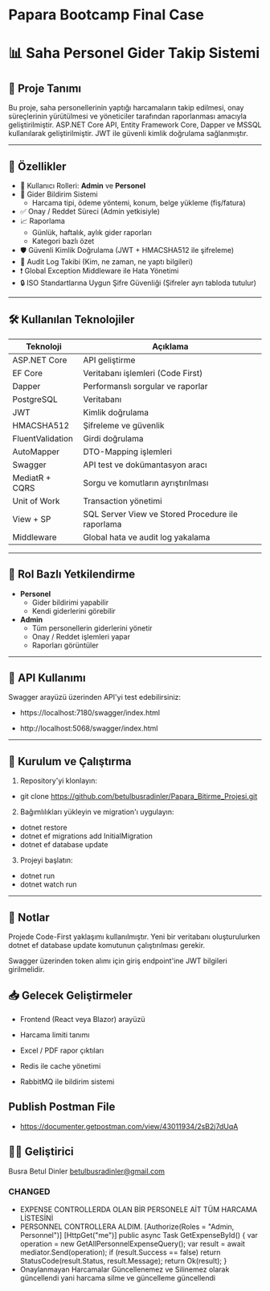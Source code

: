 # Papara Bootcamp Final Case
# 📊 Saha Personel Gider Takip Sistemi

## 🧾 Proje Tanımı

Bu proje, saha personellerinin yaptığı harcamaların takip edilmesi, onay süreçlerinin yürütülmesi ve yöneticiler tarafından raporlanması amacıyla geliştirilmiştir. ASP.NET Core API, Entity Framework Core, Dapper ve MSSQL kullanılarak geliştirilmiştir. JWT ile güvenli kimlik doğrulama sağlanmıştır.

---

## 🧩 Özellikler

- 👤 Kullanıcı Rolleri: **Admin** ve **Personel**
- 📝 Gider Bildirim Sistemi
  - Harcama tipi, ödeme yöntemi, konum, belge yükleme (fiş/fatura)
- ✅ Onay / Reddet Süreci (Admin yetkisiyle)
- 📈 Raporlama
  - Günlük, haftalık, aylık gider raporları
  - Kategori bazlı özet
- 🛡️ Güvenli Kimlik Doğrulama (JWT + HMACSHA512 ile şifreleme)
- 🧾 Audit Log Takibi (Kim, ne zaman, ne yaptı bilgileri)
- ❗ Global Exception Middleware ile Hata Yönetimi
- 🔒 ISO Standartlarına Uygun Şifre Güvenliği (Şifreler ayrı tabloda tutulur)

---

## 🛠️ Kullanılan Teknolojiler

| Teknoloji        | Açıklama                                 |
|------------------|-------------------------------------------|
| ASP.NET Core     | API geliştirme                            |
| EF Core          | Veritabanı işlemleri (Code First)         |
| Dapper           | Performanslı sorgular ve raporlar         |
| PostgreSQL       | Veritabanı                                |
| JWT              | Kimlik doğrulama                          |
| HMACSHA512       | Şifreleme ve güvenlik                     |
| FluentValidation | Girdi doğrulama                           |
| AutoMapper       | DTO-Mapping işlemleri                     |
| Swagger          | API test ve dokümantasyon aracı           |
| MediatR + CQRS   | Sorgu ve komutların ayrıştırılması        |
| Unit of Work     | Transaction yönetimi                      |
| View + SP        | SQL Server View ve Stored Procedure ile raporlama |
| Middleware       | Global hata ve audit log yakalama         |

---

## 🔐 Rol Bazlı Yetkilendirme

- **Personel**
  - Gider bildirimi yapabilir
  - Kendi giderlerini görebilir
- **Admin**
  - Tüm personellerin giderlerini yönetir
  - Onay / Reddet işlemleri yapar
  - Raporları görüntüler

---

## 📄 API Kullanımı

Swagger arayüzü üzerinden API'yi test edebilirsiniz:
- https://localhost:7180/swagger/index.html

- http://localhost:5068/swagger/index.html

--- 

## 🧪 Kurulum ve Çalıştırma

1. Repository'yi klonlayın:

- git clone https://github.com/betulbusradinler/Papara_Bitirme_Projesi.git

2. Bağımlılıkları yükleyin ve migration'ı uygulayın:

- dotnet restore
- dotnet ef migrations add InitialMigration
- dotnet ef database update

3. Projeyi başlatın:

- dotnet run 
- dotnet watch run

--- 

## 📌 Notlar
Projede Code-First yaklaşımı kullanılmıştır. Yeni bir veritabanı oluşturulurken dotnet ef database update komutunun çalıştırılması gerekir.

Swagger üzerinden token alımı için giriş endpoint'ine JWT bilgileri girilmelidir.

## 📥 Gelecek Geliştirmeler
- Frontend (React veya Blazor) arayüzü

- Harcama limiti tanımı

- Excel / PDF rapor çıktıları

- Redis ile cache yönetimi

- RabbitMQ ile bildirim sistemi

## Publish Postman File

- https://documenter.getpostman.com/view/43011934/2sB2j7dUqA

## 🧑‍💻 Geliştirici
Busra Betul Dinler
betulbusradinler@gmail.com


### CHANGED 

-  EXPENSE CONTROLLERDA OLAN BİR PERSONELE AİT TÜM HARCAMA LİSTESİNİ 
- PERSONNEL CONTROLLERA ALDIM.
    [Authorize(Roles = "Admin, Personnel")]
    [HttpGet("me")]
    public async Task<IActionResult> GetExpenseById()
    {
        var operation = new GetAllPersonnelExpenseQuery();
        var result = await mediator.Send(operation);
        if (result.Success == false)
            return StatusCode(result.Status, result.Message);
        return Ok(result);
    }
- Onaylanmayan Harcamalar Güncellenemez ve Silinemez olarak güncellendi yani harcama silme ve güncelleme güncellendi
